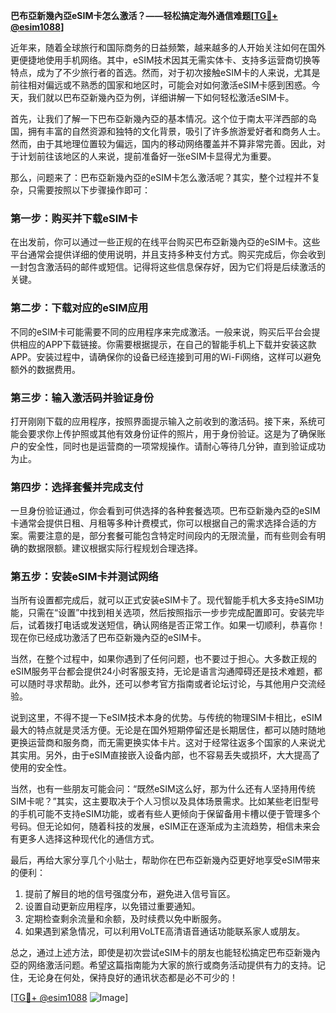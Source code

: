 **巴布亞新幾內亞eSIM卡怎么激活？——轻松搞定海外通信难题[[TG💪+ @esim1088](https://t.me/s/esim1088)]**

近年来，随着全球旅行和国际商务的日益频繁，越来越多的人开始关注如何在国外更便捷地使用手机网络。其中，eSIM技术因其无需实体卡、支持多运营商切换等特点，成为了不少旅行者的首选。然而，对于初次接触eSIM卡的人来说，尤其是前往相对偏远或不熟悉的国家和地区时，可能会对如何激活eSIM卡感到困惑。今天，我们就以巴布亞新幾內亞为例，详细讲解一下如何轻松激活eSIM卡。

首先，让我们了解一下巴布亞新幾內亞的基本情况。这个位于南太平洋西部的岛国，拥有丰富的自然资源和独特的文化背景，吸引了许多旅游爱好者和商务人士。然而，由于其地理位置较为偏远，国内的移动网络覆盖并不算非常完善。因此，对于计划前往该地区的人来说，提前准备好一张eSIM卡显得尤为重要。

那么，问题来了：巴布亞新幾內亞的eSIM卡怎么激活呢？其实，整个过程并不复杂，只需要按照以下步骤操作即可：

### 第一步：购买并下载eSIM卡

在出发前，你可以通过一些正规的在线平台购买巴布亞新幾內亞的eSIM卡。这些平台通常会提供详细的使用说明，并且支持多种支付方式。购买完成后，你会收到一封包含激活码的邮件或短信。记得将这些信息保存好，因为它们将是后续激活的关键。

### 第二步：下载对应的eSIM应用

不同的eSIM卡可能需要不同的应用程序来完成激活。一般来说，购买后平台会提供相应的APP下载链接。你需要根据提示，在自己的智能手机上下载并安装这款APP。安装过程中，请确保你的设备已经连接到可用的Wi-Fi网络，这样可以避免额外的数据费用。

### 第三步：输入激活码并验证身份

打开刚刚下载的应用程序，按照界面提示输入之前收到的激活码。接下来，系统可能会要求你上传护照或其他有效身份证件的照片，用于身份验证。这是为了确保账户的安全性，同时也是运营商的一项常规操作。请耐心等待几分钟，直到验证成功为止。

### 第四步：选择套餐并完成支付

一旦身份验证通过，你会看到可供选择的各种套餐选项。巴布亞新幾內亞的eSIM卡通常会提供日租、月租等多种计费模式，你可以根据自己的需求选择合适的方案。需要注意的是，部分套餐可能包含特定时间段内的无限流量，而有些则会有明确的数据限额。建议根据实际行程规划合理选择。

### 第五步：安装eSIM卡并测试网络

当所有设置都完成后，就可以正式安装eSIM卡了。现代智能手机大多支持eSIM功能，只需在“设置”中找到相关选项，然后按照指示一步步完成配置即可。安装完毕后，试着拨打电话或发送短信，确认网络是否正常工作。如果一切顺利，恭喜你！现在你已经成功激活了巴布亞新幾內亞的eSIM卡。

当然，在整个过程中，如果你遇到了任何问题，也不要过于担心。大多数正规的eSIM服务平台都会提供24小时客服支持，无论是语言沟通障碍还是技术难题，都可以随时寻求帮助。此外，还可以参考官方指南或者论坛讨论，与其他用户交流经验。

说到这里，不得不提一下eSIM技术本身的优势。与传统的物理SIM卡相比，eSIM最大的特点就是灵活方便。无论是在国外短期停留还是长期居住，都可以随时随地更换运营商和服务商，而无需更换实体卡片。这对于经常往返多个国家的人来说尤其实用。另外，由于eSIM直接嵌入设备内部，也不容易丢失或损坏，大大提高了使用的安全性。

当然，也有一些朋友可能会问：“既然eSIM这么好，那为什么还有人坚持用传统SIM卡呢？”其实，这主要取决于个人习惯以及具体场景需求。比如某些老旧型号的手机可能不支持eSIM功能，或者有些人更倾向于保留备用卡槽以便于管理多个号码。但无论如何，随着科技的发展，eSIM正在逐渐成为主流趋势，相信未来会有更多人选择这种现代化的通信方式。

最后，再给大家分享几个小贴士，帮助你在巴布亞新幾內亞更好地享受eSIM带来的便利：
1. 提前了解目的地的信号强度分布，避免进入信号盲区。
2. 设置自动更新应用程序，以免错过重要通知。
3. 定期检查剩余流量和余额，及时续费以免中断服务。
4. 如果遇到紧急情况，可以利用VoLTE高清语音通话功能联系家人或朋友。

总之，通过上述方法，即使是初次尝试eSIM卡的朋友也能轻松搞定巴布亞新幾內亞的网络激活问题。希望这篇指南能为大家的旅行或商务活动提供有力的支持。记住，无论身在何处，保持良好的通讯状态都是必不可少的！

[[TG💪+ @esim1088](https://t.me/s/esim1088) ![Image](https://i.postimg.cc/4NQfJmqS/Snipaste-2025-05-13-00-14-12.png)]